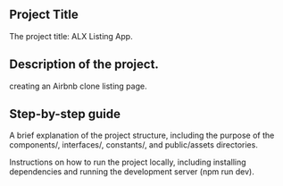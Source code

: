 ## Project Title

The project title: ALX Listing App.

## Description of the project.

 creating an Airbnb clone listing page.

 ## Step-by-step guide

A brief explanation of the project structure, including the purpose of the components/, interfaces/, constants/, and public/assets directories.

Instructions on how to run the project locally, including installing dependencies and running the development server (npm run dev).